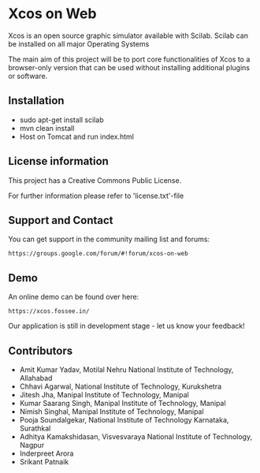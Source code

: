 # Xcos on Web
Xcos is an open source graphic simulator available with Scilab. Scilab can be installed on all major Operating Systems

The main aim of this project will be to port core functionalities of Xcos to a browser-only version that can be used without installing additional plugins or software.

## Installation

* sudo apt-get install scilab
* mvn clean install
* Host on Tomcat and run index.html

## License information
This project has a Creative Commons Public License.

For further information please refer to 'license.txt'-file

## Support and Contact

You can get support in the community mailing list and forums:

    https://groups.google.com/forum/#!forum/xcos-on-web

## Demo

An online demo can be found over here:

    https://xcos.fossee.in/

Our application is still in development stage - let us know your feedback!

## Contributors

* Amit Kumar Yadav, Motilal Nehru National Institute of Technology, Allahabad
* Chhavi Agarwal, National Institute of Technology, Kurukshetra
* Jitesh Jha, Manipal Institute of Technology, Manipal
* Kumar Saarang Singh, Manipal Institute of Technology, Manipal
* Nimish Singhal, Manipal Institute of Technology, Manipal
* Pooja Soundalgekar, National Institute of Technology Karnataka, Surathkal
* Adhitya Kamakshidasan, Visvesvaraya National Institute of Technology, Nagpur
* Inderpreet Arora
* Srikant Patnaik
